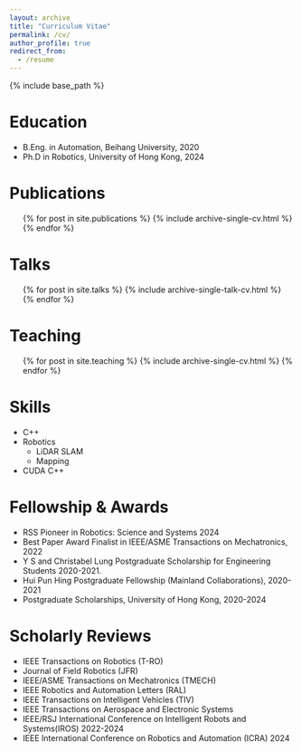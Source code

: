 ```yaml
---
layout: archive
title: "Curriculum Vitae"
permalink: /cv/
author_profile: true
redirect_from:
  - /resume
---
```


{% include base_path %}

Education
======
* B.Eng. in Automation, Beihang University, 2020
* Ph.D in Robotics, University of Hong Kong, 2024

<!-- Work experience
======
* Summer 2015: Research Assistant
  * Github University
  * Duties included: Tagging issues
  * Supervisor: Professor Git

* Fall 2015: Research Assistant
  * Github University
  * Duties included: Merging pull requests
  * Supervisor: Professor Hub -->
  

Publications
======
  <ul>{% for post in site.publications %}
    {% include archive-single-cv.html %}
  {% endfor %}</ul>
  
Talks
======
  <ul>{% for post in site.talks %}
    {% include archive-single-talk-cv.html %}
  {% endfor %}</ul>
  
Teaching
======
  <ul>{% for post in site.teaching %}
    {% include archive-single-cv.html %}
  {% endfor %}</ul>
  
Skills
======
* C++
* Robotics
  * LiDAR SLAM
  * Mapping
* CUDA C++

Fellowship & Awards
======
<!-- * Digital Futures Postdoc Fellowships, 2025-2026 -->
* RSS Pioneer in Robotics: Science and Systems 2024
* Best Paper Award Finalist in IEEE/ASME Transactions on Mechatronics, 2022
* Y S and Christabel Lung Postgraduate Scholarship for Engineering Students 2020-2021.
* Hui Pun Hing Postgraduate Fellowship (Mainland Collaborations), 2020-2021
* Postgraduate Scholarships, University of Hong Kong, 2020-2024

Scholarly Reviews
======
* IEEE Transactions on Robotics (T-RO)
* Journal of Field Robotics (JFR)
* IEEE/ASME Transactions on Mechatronics (TMECH)
* IEEE Robotics and Automation Letters (RAL)
* IEEE Transactions on Intelligent Vehicles (TIV)
* IEEE Transactions on Aerospace and Electronic Systems
* IEEE/RSJ International Conference on Intelligent Robots and Systems(IROS) 2022-2024
* IEEE International Conference on Robotics and Automation (ICRA) 2024
